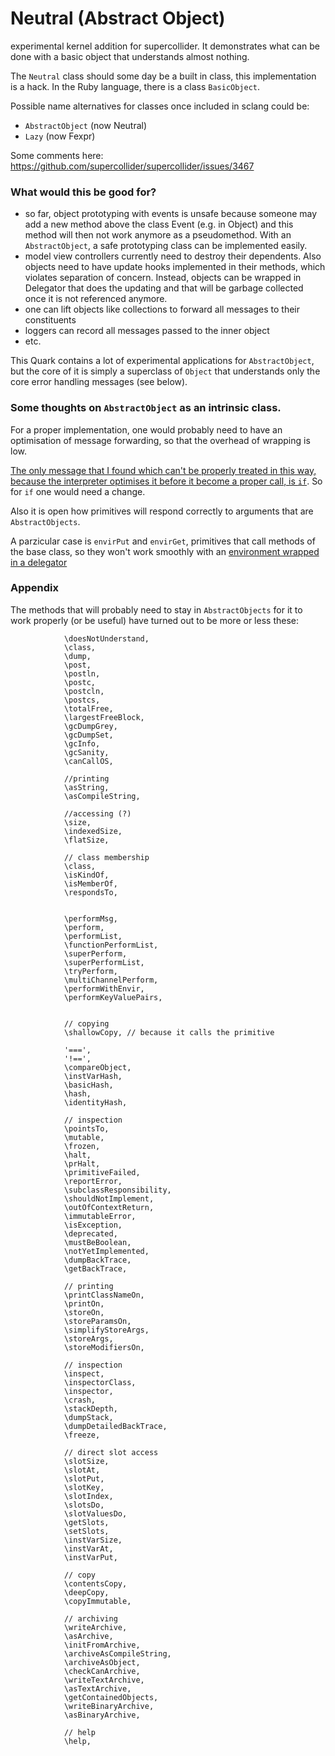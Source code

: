 # Neutral (Abstract Object)
experimental kernel addition for supercollider. It demonstrates what can be done with a basic object that understands almost nothing. 

The `Neutral` class should some day be a built in class, this implementation is a hack. In the Ruby language, there is a class `BasicObject`.

Possible name alternatives for classes once included in sclang could be:

- `AbstractObject` (now Neutral)
- `Lazy` (now Fexpr)

Some comments here: https://github.com/supercollider/supercollider/issues/3467

### What would this be good for?
- so far, object prototyping with events is unsafe because someone may add a new method above the class Event (e.g. in Object) and this method will then not work anymore as a pseudomethod. With an `AbstractObject`, a safe prototyping class can be implemented easily.
- model view controllers currently need to destroy their dependents. Also objects need to have update hooks implemented in their methods, which violates separation of concern. Instead, objects can be wrapped in Delegator that does the updating and that will be garbage collected once it is not referenced anymore.
- one can lift objects like collections to forward all messages to their constituents
- loggers can record all messages passed to the inner object 
- etc.

This Quark contains a lot of experimental applications for `AbstractObject`, but the core of it is simply a superclass of `Object` that understands only the core error handling messages (see below).

### Some thoughts on `AbstractObject` as an intrinsic class.

For a proper implementation, one would probably need to have an optimisation of message forwarding, so that the overhead of wrapping is low.

[The only message that I found which can't be properly treated in this way, because the interpreter optimises it before it become a proper call, is `if`](https://github.com/supercollider/supercollider/issues/3567). So for `if` one would need a change.

Also it is open how primitives will respond correctly to arguments that are `AbstractObjects`.

A parzicular case is `envirPut` and `envirGet`, primitives that call methods of the base class, so they won't work smoothly with an [environment wrapped in a delegator](https://scsynth.org/t/is-there-an-order-preserving-environment-quark/1881/17)


### Appendix

The methods that will probably need to stay in `AbstractObjects` for it to work properly (or be useful) have turned out to be more or less these:


```supercollider
			\doesNotUnderstand,
			\class,
			\dump,
			\post,
			\postln,
			\postc,
			\postcln,
			\postcs,
			\totalFree,
			\largestFreeBlock,
			\gcDumpGrey,
			\gcDumpSet,
			\gcInfo,
			\gcSanity,
			\canCallOS,

			//printing
			\asString,
			\asCompileString,

			//accessing (?)
			\size,
			\indexedSize,
			\flatSize,

			// class membership
			\class,
			\isKindOf,
			\isMemberOf,
			\respondsTo,


			\performMsg,
			\perform,
			\performList,
			\functionPerformList,
			\superPerform,
			\superPerformList,
			\tryPerform,
			\multiChannelPerform,
			\performWithEnvir,
			\performKeyValuePairs,


			// copying
			\shallowCopy, // because it calls the primitive

			'===',
			'!==',
			\compareObject,
			\instVarHash,
			\basicHash,
			\hash,
			\identityHash,

			// inspection
			\pointsTo,
			\mutable,
			\frozen,
			\halt,
			\prHalt,
			\primitiveFailed,
			\reportError,
			\subclassResponsibility,
			\shouldNotImplement,
			\outOfContextReturn,
			\immutableError,
			\isException,
			\deprecated,
			\mustBeBoolean,
			\notYetImplemented,
			\dumpBackTrace,
			\getBackTrace,

			// printing
			\printClassNameOn,
			\printOn,
			\storeOn,
			\storeParamsOn,
			\simplifyStoreArgs,
			\storeArgs,
			\storeModifiersOn,

			// inspection
			\inspect,
			\inspectorClass,
			\inspector,
			\crash,
			\stackDepth,
			\dumpStack,
			\dumpDetailedBackTrace,
			\freeze,

			// direct slot access
			\slotSize,
			\slotAt,
			\slotPut,
			\slotKey,
			\slotIndex,
			\slotsDo,
			\slotValuesDo,
			\getSlots,
			\setSlots,
			\instVarSize,
			\instVarAt,
			\instVarPut,

			// copy
			\contentsCopy,
			\deepCopy,
			\copyImmutable,

			// archiving
			\writeArchive,
			\asArchive,
			\initFromArchive,
			\archiveAsCompileString,
			\archiveAsObject,
			\checkCanArchive,
			\writeTextArchive,
			\asTextArchive,
			\getContainedObjects,
			\writeBinaryArchive,
			\asBinaryArchive,

			// help
			\help,
```
